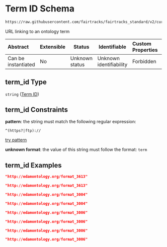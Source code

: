 # Term ID Schema

```txt
https://raw.githubusercontent.com/fairtracks/fairtracks_standard/v2/current/json/schema/fairtracks_track.schema.json#/properties/file_format/properties/term_id
```

URL linking to an ontology term


| Abstract            | Extensible | Status         | Identifiable            | Custom Properties | Additional Properties | Access Restrictions | Defined In                                                                                           |
| :------------------ | ---------- | -------------- | ----------------------- | :---------------- | --------------------- | ------------------- | ---------------------------------------------------------------------------------------------------- |
| Can be instantiated | No         | Unknown status | Unknown identifiability | Forbidden         | Allowed               | none                | [fairtracks_track.schema.json\*](../json/schema/fairtracks_track.schema.json "open original schema") |

## term_id Type

`string` ([Term ID](fairtracks_track-properties-file-format-properties-term-id.md))

## term_id Constraints

**pattern**: the string must match the following regular expression: 

```regexp
^(https?|ftp)://
```

[try pattern](https://regexr.com/?expression=%5E(https%3F%7Cftp)%3A%2F%2F "try regular expression with regexr.com")

**unknown format**: the value of this string must follow the format: `term`

## term_id Examples

```json
"http://edamontology.org/format_3613"
```

```json
"http://edamontology.org/format_3613"
```

```json
"http://edamontology.org/format_3004"
```

```json
"http://edamontology.org/format_3004"
```

```json
"http://edamontology.org/format_3006"
```

```json
"http://edamontology.org/format_3006"
```

```json
"http://edamontology.org/format_3006"
```

```json
"http://edamontology.org/format_3006"
```
